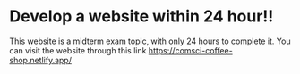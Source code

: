 # Develop a website within 24 hour!!
This website is a midterm exam topic, with only 24 hours to complete it. You can visit the website through this link https://comsci-coffee-shop.netlify.app/
